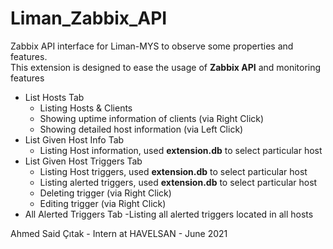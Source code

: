 # Liman_Zabbix_API
Zabbix API interface for Liman-MYS to observe some properties and features. <br/>This extension is designed to ease the usage of **Zabbix API** and monitoring features

+ List Hosts Tab
    - Listing Hosts & Clients
    - Showing uptime information of clients (via Right Click)
    - Showing detailed host information (via Left Click)
+ List Given Host Info Tab
    - Listing Host information, used **extension.db** to select particular host
+ List Given Host Triggers Tab
    - Listing Host triggers, used **extension.db** to select particular host
    - Listing alerted triggers, used **extension.db** to select particular host
    - Deleting trigger (via Right Click)
    - Editing trigger (via Right Click)
+ All Alerted Triggers Tab
    -Listing all alerted triggers located in all hosts

Ahmed Said Çıtak - Intern at HAVELSAN - June 2021
